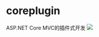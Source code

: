# coreplugin
ASP.NET Core MVC的插件式开发
<img src="https://github.com/jacklmjie/coreplugin/blob/master/demo.gif"></img>
